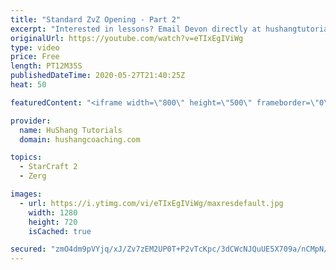 ```yaml
---
title: "Standard ZvZ Opening - Part 2"
excerpt: "Interested in lessons? Email Devon directly at hushangtutorials@outlook.com ------------------------------------------------------------------------------------------------------- Want to support HuShang Tutorials directly? Patreon is a website where you can contribute a monthly donation that will help"
originalUrl: https://youtube.com/watch?v=eTIxEgIViWg
type: video
price: Free
length: PT12M35S
publishedDateTime: 2020-05-27T21:40:25Z
heat: 50

featuredContent: "<iframe width=\"800\" height=\"500\" frameborder=\"0\" src=\"https://www.youtube.com/embed/eTIxEgIViWg\" allow=\"accelerometer; autoplay; encrypted-media; gyroscope; picture-in-picture\" allowfullscreen></iframe>"

provider:
  name: HuShang Tutorials
  domain: hushangcoaching.com

topics:
  - StarCraft 2
  - Zerg

images:
  - url: https://i.ytimg.com/vi/eTIxEgIViWg/maxresdefault.jpg
    width: 1280
    height: 720
    isCached: true

secured: "zmO4dm9pVYjq/xJ/Zv7zEM2UP0T+P2vTcKpc/3dCWcNJQuUE5X709a/nCMpN/04BXY82hi5l3KdYFgycq0HvME3R7y4dv4MFs4QpMC38inkhp5Nvh57+WWslj8a32XVW86G/2z9YWBc0gaGKyJGj8yIqV0nouOygjr4caUIAvHHu1hLrDnrY8WQvbhaMUUwS2PRV7EhnrKSneL8WcVhQmuhB8MvfiKq1O7sd7m/ECEb4HuAq8quiArjo9qjDdka3Pd6TXMkRJneFpz7C7uPsN0T9BmxScyeOX7Sf++3BnUR8svaV3Y84ftlCYkWR6LHa3/k/Jc+GVxHynHSOg4Zx9unKC3/l0gyN/RdeRsmh/jN7hcS8AfiWr0rMpsTsgUvruQxNISGbW7L/SkAFgaxVGSda/jYWwUvdl1DqGPwhILQ=;3UQZ0xAQsrzK7aAE0jlLow=="
---
```


